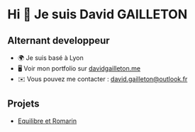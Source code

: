 Hi 👋 Je suis David GAILLETON
================================

Alternant developpeur
---------------------

*   🌍  Je suis basé à Lyon
*   🖥️  Voir mon portfolio sur [davidgailleton.me](http://davidgailleton.me/)
*   ✉️  Vous pouvez me contacter : [david.gailleton@outlook.fr](mailto:david.gailleton@outlook.fr)

Projets
---------------------

- [Equilibre et Romarin](https://equilibre-et-romarin.com/)
